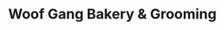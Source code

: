 ---
title: "Woof Gang Bakery & Grooming"
url: /arlington/woof-gang-bakery-and-grooming/
shop: pet grooming
---